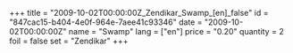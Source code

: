 +++
title = "2009-10-02T00:00:00Z_Zendikar_Swamp_[en]_false"
id = "847cac15-b404-4e0f-964e-7aee41c93346"
date = "2009-10-02T00:00:00Z"
name = "Swamp"
lang = ["en"]
price = "0.20"
quantity = 2
foil = false
set = "Zendikar"
+++
